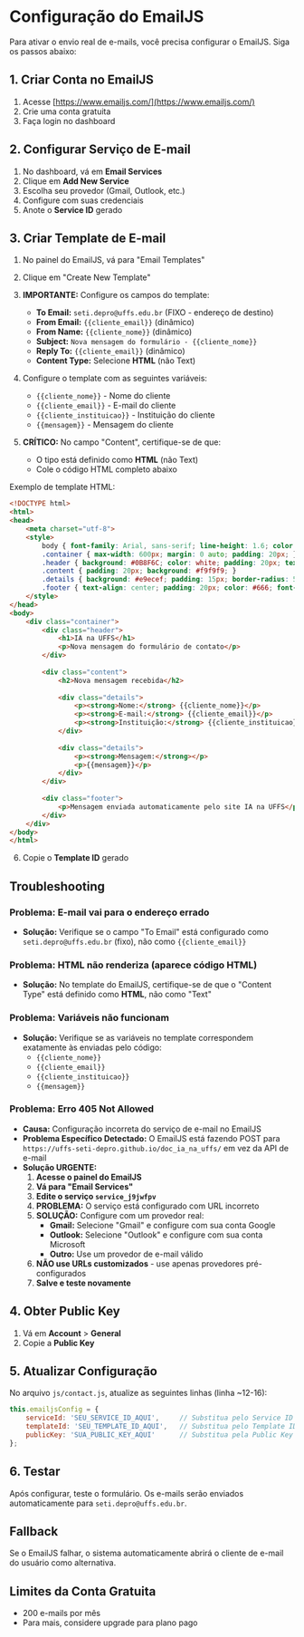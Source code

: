 # Configuração do EmailJS

Para ativar o envio real de e-mails, você precisa configurar o EmailJS. Siga os passos abaixo:

## 1. Criar Conta no EmailJS

1. Acesse [https://www.emailjs.com/](https://www.emailjs.com/)
2. Crie uma conta gratuita
3. Faça login no dashboard

## 2. Configurar Serviço de E-mail

1. No dashboard, vá em **Email Services**
2. Clique em **Add New Service**
3. Escolha seu provedor (Gmail, Outlook, etc.)
4. Configure com suas credenciais
5. Anote o **Service ID** gerado

## 3. Criar Template de E-mail

1. No painel do EmailJS, vá para "Email Templates"
2. Clique em "Create New Template"
3. **IMPORTANTE:** Configure os campos do template:
   - **To Email:** `seti.depro@uffs.edu.br` (FIXO - endereço de destino)
   - **From Email:** `{{cliente_email}}` (dinâmico)
   - **From Name:** `{{cliente_nome}}` (dinâmico)
   - **Subject:** `Nova mensagem do formulário - {{cliente_nome}}`
   - **Reply To:** `{{cliente_email}}` (dinâmico)
   - **Content Type:** Selecione **HTML** (não Text)
4. Configure o template com as seguintes variáveis:
   - `{{cliente_nome}}` - Nome do cliente
   - `{{cliente_email}}` - E-mail do cliente
   - `{{cliente_instituicao}}` - Instituição do cliente
   - `{{mensagem}}` - Mensagem do cliente

5. **CRÍTICO:** No campo "Content", certifique-se de que:
   - O tipo está definido como **HTML** (não Text)
   - Cole o código HTML completo abaixo

 Exemplo de template HTML:
```html
<!DOCTYPE html>
<html>
<head>
    <meta charset="utf-8">
    <style>
        body { font-family: Arial, sans-serif; line-height: 1.6; color: #333; }
        .container { max-width: 600px; margin: 0 auto; padding: 20px; }
        .header { background: #0B8F6C; color: white; padding: 20px; text-align: center; }
        .content { padding: 20px; background: #f9f9f9; }
        .details { background: #e9ecef; padding: 15px; border-radius: 5px; margin: 15px 0; }
        .footer { text-align: center; padding: 20px; color: #666; font-size: 12px; }
    </style>
</head>
<body>
    <div class="container">
        <div class="header">
            <h1>IA na UFFS</h1>
            <p>Nova mensagem do formulário de contato</p>
        </div>
        
        <div class="content">
            <h2>Nova mensagem recebida</h2>
            
            <div class="details">
                <p><strong>Nome:</strong> {{cliente_nome}}</p>
                <p><strong>E-mail:</strong> {{cliente_email}}</p>
                <p><strong>Instituição:</strong> {{cliente_instituicao}}</p>
            </div>
            
            <div class="details">
                <p><strong>Mensagem:</strong></p>
                <p>{{mensagem}}</p>
            </div>
        </div>
        
        <div class="footer">
            <p>Mensagem enviada automaticamente pelo site IA na UFFS</p>
        </div>
    </div>
</body>
</html>
```

6. Copie o **Template ID** gerado

## Troubleshooting

### Problema: E-mail vai para o endereço errado
- **Solução:** Verifique se o campo "To Email" está configurado como `seti.depro@uffs.edu.br` (fixo), não como `{{cliente_email}}`

### Problema: HTML não renderiza (aparece código HTML)
- **Solução:** No template do EmailJS, certifique-se de que o "Content Type" está definido como **HTML**, não como "Text"

### Problema: Variáveis não funcionam
- **Solução:** Verifique se as variáveis no template correspondem exatamente às enviadas pelo código:
  - `{{cliente_nome}}`
  - `{{cliente_email}}`
  - `{{cliente_instituicao}}`
  - `{{mensagem}}`

### Problema: Erro 405 Not Allowed
- **Causa:** Configuração incorreta do serviço de e-mail no EmailJS
- **Problema Específico Detectado:** O EmailJS está fazendo POST para `https://uffs-seti-depro.github.io/doc_ia_na_uffs/` em vez da API de e-mail
- **Solução URGENTE:**
  1. **Acesse o painel do EmailJS**
  2. **Vá para "Email Services"**
  3. **Edite o serviço `service_j9jwfpv`**
  4. **PROBLEMA:** O serviço está configurado com URL incorreto
  5. **SOLUÇÃO:** Configure com um provedor real:
     - **Gmail:** Selecione "Gmail" e configure com sua conta Google
     - **Outlook:** Selecione "Outlook" e configure com sua conta Microsoft
     - **Outro:** Use um provedor de e-mail válido
  6. **NÃO use URLs customizados** - use apenas provedores pré-configurados
  7. **Salve e teste novamente**

## 4. Obter Public Key

1. Vá em **Account** > **General**
2. Copie a **Public Key**

## 5. Atualizar Configuração

No arquivo `js/contact.js`, atualize as seguintes linhas (linha ~12-16):

```javascript
this.emailjsConfig = {
    serviceId: 'SEU_SERVICE_ID_AQUI',     // Substitua pelo Service ID
    templateId: 'SEU_TEMPLATE_ID_AQUI',   // Substitua pelo Template ID
    publicKey: 'SUA_PUBLIC_KEY_AQUI'      // Substitua pela Public Key
};
```

## 6. Testar

Após configurar, teste o formulário. Os e-mails serão enviados automaticamente para `seti.depro@uffs.edu.br`.

## Fallback

Se o EmailJS falhar, o sistema automaticamente abrirá o cliente de e-mail do usuário como alternativa.

## Limites da Conta Gratuita

- 200 e-mails por mês
- Para mais, considere upgrade para plano pago